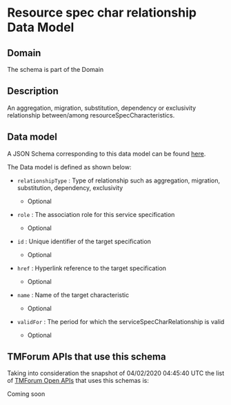 # Resource spec char relationship Data Model

## Domain

The  schema is part of the  Domain

## Description

An aggregation, migration, substitution, dependency or exclusivity relationship between/among resourceSpecCharacteristics.

## Data model

A JSON Schema corresponding to this data model can be found
[here](https://github.com/tmforum-rand/schemas/blob/candidates/Resource/ResourceSpecCharRelationship.schema.json).

The Data model is defined as shown below:
- `relationshipType` : Type of relationship such as aggregation, migration, substitution, dependency, exclusivity

  - Optional

- `role` : The association role for this service specification

  - Optional

- `id` : Unique identifier of the target specification

  - Optional

- `href` : Hyperlink reference to the target specification

  - Optional

- `name` : Name of the target  characteristic

  - Optional

- `validFor` : The period for which the serviceSpecCharRelationship is valid

  - Optional





## TMForum APIs that use this schema

Taking into consideration the snapshot of 04/02/2020 04:45:40 UTC the list of [TMForum Open APIs](https://www.tmforum.org/open-apis/) that uses this schemas is:

Coming soon